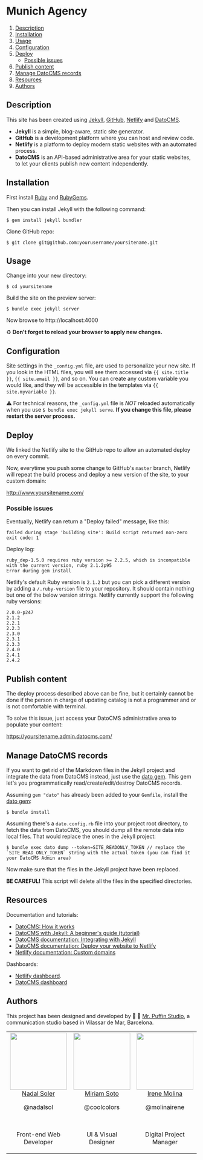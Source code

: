 # Munich Agency

1. [Description](#description)
2. [Installation](#installation)
3. [Usage](#usage)
4. [Configuration](#configuration)
5. [Deploy](#deploy)
    * [Possible issues](#possible-issues)
6. [Publish content](#publish-content)
7. [Manage DatoCMS records](#manage-datocms-records)
8. [Resources](#resources)
9. [Authors](#authors)

## Description

This site has been created using [Jekyll](https://jekyllrb.com/), [GitHub](https://github.com/), [Netlify](https://www.netlify.com/) and [DatoCMS](https://www.datocms.com/).

* **Jekyll** is a simple, blog-aware, static site generator.
* **GitHub** is a development platform where you can host and review code.
* **Netlify** is a platform to deploy modern static websites with an automated process.
* **DatoCMS** is an API-based administrative area for your static websites, to let your clients publish new content independently.

## Installation

First install [Ruby](https://www.ruby-lang.org/) and [RubyGems](https://rubygems.org/).

Then you can install Jekyll with the following command:

```
$ gem install jekyll bundler
```

Clone GitHub repo:

```
$ git clone git@github.com:yourusername/yoursitename.git
```

## Usage

Change into your new directory:

```
$ cd yoursitename
```

Build the site on the preview server:

```
$ bundle exec jekyll server
```

Now browse to http://localhost:4000

♻️&nbsp;**Don't forget to reload your browser to apply new changes.**

## Configuration

Site settings in the `_config.yml` file, are used to personalize your new site.
If you look in the HTML files, you will see them accessed via
`{{ site.title }}`, `{{ site.email }}`, and so on. You can create any custom
variable you would like, and they will be accessible in the templates via
`{{ site.myvariable }}`.

⚠️&nbsp;For technical reasons, the `_config.yml` file is *NOT* reloaded automatically
when you use `$ bundle exec jekyll serve`. **If you change this file, please
restart the server process.**

## Deploy

We linked the Netlify site to the GitHub repo to allow an automated deploy on every commit.

Now, everytime you push some change to GitHub's `master` branch, Netlify will repeat the build process and deploy a new version of the site, to your custom domain:

http://www.yoursitename.com/

### Possible issues

Eventually, Netlify can return a "Deploy failed" message, like this:

```
failed during stage 'building site': Build script returned non-zero exit code: 1
```

Deploy log:

```
ruby_dep-1.5.0 requires ruby version >= 2.2.5, which is incompatible with the current version, ruby 2.1.2p95
Error during gem install
```

Netlify's default Ruby version is `2.1.2` but you can pick a different version by adding a `/.ruby-version` file to your repository. It should contain nothing but one of the below version strings. Netlify currently support the following ruby versions:

```
2.0.0-p247
2.1.2
2.2.1
2.2.3
2.3.0
2.3.1
2.3.3
2.4.0
2.4.1
2.4.2
```

## Publish content

The deploy process described above can be fine, but it certainly cannot be done if the person in charge of updating catalog is not a programmer and or is not comfortable with terminal.

To solve this issue, just access your DatoCMS administrative area to populate your content:

https://yoursitename.admin.datocms.com/

## Manage DatoCMS records

If you want to get rid of the Markdown files in the Jekyll project and integrate the data from DatoCMS instead, just use the [dato gem](https://github.com/datocms/ruby-datocms-client/). This gem let's you programmatically read/create/edit/destroy DatoCMS records.

Assuming `gem "dato"` has already been added to your `Gemfile`, install the [dato gem](https://github.com/datocms/ruby-datocms-client/):

```
$ bundle install
```

Assuming there's a `dato.config.rb` file into your project root directory, to fetch the data from DatoCMS, you should dump all the remote data into local files. That would replace the ones in the Jekyll project:

```
$ bundle exec dato dump --token=SITE_READONLY_TOKEN // replace the `SITE_READ_ONLY_TOKEN` string with the actual token (you can find it your DatoCMS Admin area)
```

Now make sure that the files in the Jekyll project have been replaced.

**BE CAREFUL!** This script will delete all the files in the specified directories.

## Resources

Documentation and tutorials:

* [DatoCMS: How it works](https://www.datocms.com/how-it-works/)
* [DatoCMS with Jekyll: A beginner's guide (tutorial)](https://www.datocms.com/blog/datocms-with-jekyll-a-beginners-guide/)
* [DatoCMS documentation: Integrating with Jekyll](https://docs.datocms.com/jekyll/overview.html)
* [DatoCMS documentation: Deploy your website to Netlify](https://docs.datocms.com/deployment/netlify.html)
* [Netlify documentation: Custom domains](https://www.netlify.com/docs/custom-domains/)

Dashboards:

* [Netlify dashboard](https://app.netlify.com/).
* [DatoCMS dashboard](https://dashboard.datocms.com/)

## Authors

This project has been designed and developed by&nbsp;🎩&nbsp;🐧&nbsp;[Mr. Puffin Studio](http://mrpuffin.studio/), a communication studio based in Vilassar de Mar, Barcelona.

<table>
  <tbody>
    <tr>
      <td align="center" valign="top">
        <img width="150" height="150" src="https://github.com/nadalsol.png?s=150">
        <br>
        <a href="https://github.com/nadalsol">Nadal Soler</a>
        <p>@nadalsol</p>
        <br>
        <p>Front-end Web Developer</p>
      </td>
      <td align="center" valign="top">
        <img width="150" height="150" src="https://media.licdn.com/dms/image/C5103AQHege8bS0fxaA/profile-displayphoto-shrink_200_200/0?e=1539216000&v=beta&t=a81fi0ZeilAuA8mOyozSP-ArGRIRaIZ168gt0WRKmws">
        <br>
        <a href="https://www.linkedin.com/in/miriamsoto/">Miriam Soto</a>
        <p>@coolcolors</p>
        <br>
        <p>UI & Visual Designer</p>
      </td>
      <td align="center" valign="top">
        <img width="150" height="150" src="https://media.licdn.com/dms/image/C4D03AQG6vMfNJnCUQw/profile-displayphoto-shrink_800_800/0?e=1539216000&v=beta&t=brfXxuTCxSKSm-5FDgtkxdTOWLiO6U1Nhc5RNiucu6U">
        <br>
        <a href="https://www.linkedin.com/in/molinairene/">Irene Molina</a>
        <p>@molinairene</p>
        <br>
        <p>Digital Project Manager</p>
      </td>
    </tr>
  </tbody>
</table>
